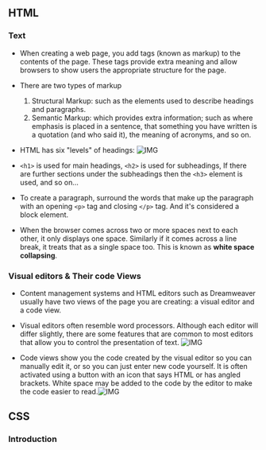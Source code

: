 ## HTML

### Text  

* When creating a web page, you add tags (known as markup) to the contents of the page. These tags provide extra meaning and allow browsers to show users the appropriate structure for the page.

* There are two types of markup
   1. Structural Markup: such as the elements used to describe headings and paragraphs.
   2. Semantic Markup: which provides extra information; such as where emphasis is placed in a sentence, that something you have written is a quotation (and who said it), the meaning of acronyms, and so on.

* HTML has six "levels" of headings: ![IMG]()

* `<h1>` is used for main headings, `<h2>` is used for subheadings, If there are further sections under the subheadings then the `<h3>` element is used, and so on...

* To create a paragraph, surround the words that make up the paragraph with an opening `<p>` tag and closing `</p>` tag. And it's considered a block element.

* When the browser comes across two or more spaces next to each other, it only displays one space. Similarly if it comes across a line break, it treats that as a single space too. This is known as **white space collapsing**.

### Visual editors & Their code Views  

* Content management systems and HTML editors such as Dreamweaver usually have two views of the page you are creating: a visual editor and a code view.

* Visual editors often resemble word processors. Although each editor will differ slightly, there are some features that are common to most editors that allow you to control the presentation of text. ![IMG]()

* Code views show you the code created by the visual editor so you can manually edit it, or so you can just enter new code yourself. It is often activated using a button with an icon that says HTML or has angled brackets. White space may be added to the code by the editor to make the code easier to read.![IMG]()

## CSS  

### Introduction



